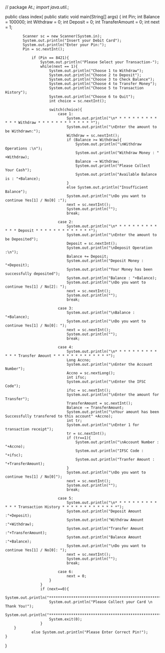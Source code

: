 // package At.*;
import java.util.*;

public class index{
        public static void main(String[] args) {
            int Pin;
            int Balance = 100000;
            int Withdraw = 0;
            int Deposit = 0;
            int TransferAmount = 0;
            int next = 1;

            Scanner sc = new Scanner(System.in);
            System.out.println("Insert your Debit Card");
            System.out.println("Enter your Pin:");
            Pin = sc.nextInt();

                if (Pin == 8421){
                    System.out.println("Please Select your Transaction-");
                    while(next == 1){
                        System.out.println("Choose 1 to Withdraw");
                        System.out.println("Choose 2 to Deposit");
                        System.out.println("Choose 3 to Check Balance");
                        System.out.println("Choose 4 to Transfer Money");
                        System.out.println("Choose 5 to Transaction History");
                        System.out.println("Choose 6 to Quit");
                        int choice = sc.nextInt();

                        switch(choice){
                            case 1:
                                System.out.println("\n* * * * * * * * * * * * * Withdraw * * * * * * * * * * * * *");
                                System.out.println("\nEnter the amount to be Withdrawn:");
                                Withdraw = sc.nextInt();
                                if (Balance >= Withdraw){
                                    System.out.println("\nWithdraw Operations :\n");
                                    System.out.println("Withdraw Money : " +Withdraw);
                                    Balance -= Withdraw;
                                    System.out.println("Please Collect Your Cash");
                                    System.out.println("Available Balance is : "+Balance);
                                }
                                else System.out.println("Insufficient Balance");
                                System.out.println("\nDo you want to continue Yes[1] / No[0] :");
                                next = sc.nextInt();
                                System.out.println("");
                                break;

                            case 2:
                                System.out.println("\n* * * * * * * * * * * * * Deposit * * * * * * * * * * * * *");
                                System.out.println("\nEnter the amount to be Deposited");
                                Deposit = sc.nextInt();
                                System.out.println("\nDeposit Operation :\n");
                                Balance += Deposit;
                                System.out.println("Deposit Money : "+Deposit);
                                System.out.println("Your Money has been successfully deposited");
                                System.out.println("Balance : "+Balance);
                                System.out.println("\nDo you want to continue Yes[1] / No[2]: ");
                                next = sc.nextInt();
                                System.out.println("");
                                break;

                            case 3:
                                System.out.println("\nBalance : "+Balance);
                                System.out.println("\nDo you want to continue Yes[1] / No[0]: ");
                                next = sc.nextInt();
                                System.out.println("");
                                break;

                            case 4:
                                System.out.println("\n* * * * * * * * * * * * * Transfer Amount * * * * * * * * * * * * *");
                                Long Accno;
                                System.out.println("\nEnter the Account Number");
                                Accno = sc.nextLong();
                                int ifsc;
                                System.out.println("\nEnter the IFSC Code");
                                ifsc = sc.nextInt();
                                System.out.println("\nEnter the amount for Transfer");
                                TransferAmount = sc.nextInt();
                                Balance -= TransferAmount;
                                System.out.println("\nYour amount has been Successfully transfered to this account" +Accno);
                                int tr;
                                System.out.println("\nEnter 1 for transaction receipt");
                                tr = sc.nextInt();
                                if (tr==1){
                                    System.out.println("\nAccount Number : "+Accno);
                                    System.out.println("IFSC Code : "+ifsc);
                                    System.out.println("Tranfer Amount : "+TransferAmount);
                                }
                                System.out.println("\nDo you want to continue Yes[1] / No[0]");
                                next = sc.nextInt();
                                System.out.println("");
                                break;

                            case 5:
                                System.out.println("\n* * * * * * * * * * * * * Transaction History * * * * * * * * * * * * *");
                                System.out.println("Deposit Amount :"+Deposit);
                                System.out.println("Withdraw Amount :"+Withdraw);
                                System.out.println("Transfer Amount :"+TransferAmount);
                                System.out.println("Balance Amount :"+Balance);
                                System.out.println("\nDo you want to continue Yes[1] / No[0]: ");
                                next = sc.nextInt();
                                System.out.println("");
                                break;

                            case 6:
                                next = 0;
                        }
                    }
                    if (next==0){
                        System.out.println("***********************************************************");
                        System.out.println("Please Collect your Card \n Thank You!");
                        System.out.println("***********************************************************");
                        System.exit(0);
                    }
        }
                else System.out.println("Please Enter Correct Pin!");
    }
}
